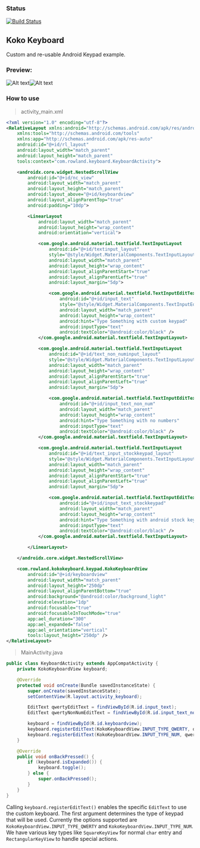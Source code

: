 ### Status
[![Build Status](https://travis-ci.com/RowlandOti/KokoKeyboard.svg?branch=master)](https://travis-ci.com/RowlandOti/KokoKeyboard)


## Koko Keyboard

Custom and re-usable Android Keypad example.

### Preview:

![Alt text](https://github.com/RowlandOti/KokoKeyboard/blob/master/documentation/qwertykeypad.png?raw=true "Qwerty Keypad Preview")![Alt text](https://github.com/RowlandOti/KokoKeyboard/blob/master/documentation/qwertykeypadnum.png?raw=true "Qwerty Keypad Preview")


### How to use

>activity_main.xml
```xml
<?xml version="1.0" encoding="utf-8"?>
<RelativeLayout xmlns:android="http://schemas.android.com/apk/res/android"
    xmlns:tools="http://schemas.android.com/tools"
    xmlns:app="http://schemas.android.com/apk/res-auto"
    android:id="@+id/rl_layout"
    android:layout_width="match_parent"
    android:layout_height="match_parent"
    tools:context="com.rowland.keyboard.KeyboardActivity">

    <androidx.core.widget.NestedScrollView
        android:id="@+id/nc_view"
        android:layout_width="match_parent"
        android:layout_height="match_parent"
        android:layout_above="@+id/keyboardview"
        android:layout_alignParentTop="true"
        android:padding="10dp">

        <LinearLayout
            android:layout_width="match_parent"
            android:layout_height="wrap_content"
            android:orientation="vertical">

            <com.google.android.material.textfield.TextInputLayout
                android:id="@+id/textinput_layout"
                style="@style/Widget.MaterialComponents.TextInputLayout.OutlinedBox.Dense"
                android:layout_width="match_parent"
                android:layout_height="wrap_content"
                android:layout_alignParentStart="true"
                android:layout_alignParentLeft="true"
                android:layout_margin="5dp">

                <com.google.android.material.textfield.TextInputEditText
                    android:id="@+id/input_text"
                    style="@style/Widget.MaterialComponents.TextInputEditText.OutlinedBox.Dense"
                    android:layout_width="match_parent"
                    android:layout_height="wrap_content"
                    android:hint="Type Something with custom keypad"
                    android:inputType="text"
                    android:textColor="@android:color/black" />
            </com.google.android.material.textfield.TextInputLayout>

            <com.google.android.material.textfield.TextInputLayout
                android:id="@+id/text_non_numinput_layout"
                style="@style/Widget.MaterialComponents.TextInputLayout.OutlinedBox.Dense"
                android:layout_width="match_parent"
                android:layout_height="wrap_content"
                android:layout_alignParentStart="true"
                android:layout_alignParentLeft="true"
                android:layout_margin="5dp">

                <com.google.android.material.textfield.TextInputEditText
                    android:id="@+id/input_text_non_num"
                    android:layout_width="match_parent"
                    android:layout_height="wrap_content"
                    android:hint="Type Something with no numbers"
                    android:inputType="text"
                    android:textColor="@android:color/black" />
            </com.google.android.material.textfield.TextInputLayout>

            <com.google.android.material.textfield.TextInputLayout
                android:id="@+id/text_input_stockkeypad_layout"
                style="@style/Widget.MaterialComponents.TextInputLayout.OutlinedBox.Dense"
                android:layout_width="match_parent"
                android:layout_height="wrap_content"
                android:layout_alignParentStart="true"
                android:layout_alignParentLeft="true"
                android:layout_margin="5dp">

                <com.google.android.material.textfield.TextInputEditText
                    android:id="@+id/input_text_stockkeypad"
                    android:layout_width="match_parent"
                    android:layout_height="wrap_content"
                    android:hint="Type Something with android stock keypad"
                    android:inputType="text"
                    android:textColor="@android:color/black" />
            </com.google.android.material.textfield.TextInputLayout>

        </LinearLayout>

    </androidx.core.widget.NestedScrollView>

    <com.rowland.kokokeyboard.keypad.KokoKeyboardView
        android:id="@+id/keyboardview"
        android:layout_width="match_parent"
        android:layout_height="250dp"
        android:layout_alignParentBottom="true"
        android:background="@android:color/background_light"
        android:elevation="1dp"
        android:focusable="true"
        android:focusableInTouchMode="true"
        app:ael_duration="300"
        app:ael_expanded="false"
        app:ael_orientation="vertical"
        tools:layout_height="250dp" />
</RelativeLayout>
```

>MainActivity.java

```java
public class KeyboardActivity extends AppCompatActivity {
    private KokoKeyboardView keyboard;

    @Override
    protected void onCreate(Bundle savedInstanceState) {
        super.onCreate(savedInstanceState);
        setContentView(R.layout.activity_keyboard);

        EditText qwertyEditText = findViewById(R.id.input_text);
        EditText qwertyNonNumEditText = findViewById(R.id.input_text_non_num);

        keyboard = findViewById(R.id.keyboardview);
        keyboard.registerEditText(KokoKeyboardView.INPUT_TYPE_QWERTY, qwertyEditText);
        keyboard.registerEditText(KokoKeyboardView.INPUT_TYPE_NUM, qwertyNonNumEditText);
    }

    @Override
    public void onBackPressed() {
        if (keyboard.isExpanded()) {
            keyboard.toggle();
        } else {
            super.onBackPressed();
        }
    }
}
```



Calling `keyboard.registerEditText()` enables the specific `EditText` to use the custom keyboard. The first argument determines the type of keypad that will be used. Currently the options supported are `KokoKeyboardView.INPUT_TYPE_QWERTY` and `KokoKeyboardView.INPUT_TYPE_NUM`.
We have various key types like `SquareKeyView` for normal `char` entry and `RectangularKeyView` to handle special actions.
